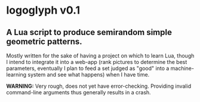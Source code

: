 # logoglyph v0.1

## A Lua script to produce semirandom simple geometric patterns.

Mostly written for the sake of having a project on which to learn Lua, though I intend to integrate it into a web-app (rank pictures to determine the best parameters, eventually I plan to feed a set judged as "good" into a machine-learning system and see what happens) when I have time.

**WARNING:** Very rough, does not yet have error-checking. Providing invalid command-line arguments thus generally results in a crash.
